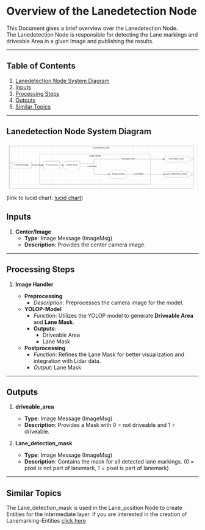 # Overview of the Lanedetection Node

This Document gives a brief overview over the Lanedetection Node.  
The Lanedetection Node is responsible for detecting the Lane markings and driveable Area in a given Image and publishing the results.

---

## Table of Contents

1. [Lanedetection Node System Diagram](#lanedetection-node-system-diagram)
2. [Inputs](#inputs)
3. [Processing Steps](#processing-steps)
4. [Outputs](#outputs)
5. [Similar Topics](#further-links)

---

## Lanedetection Node System Diagram

![Lanedetection Node System Diagram](../assets/perception/Overview_lanedetection_node.jpg)  
(link to lucid chart: [lucid chart](https://lucid.app/lucidchart/34e9aa95-5fb3-4d83-b53f-6d6a3f4748c2/edit?viewport_loc=5190%2C-3952%2C1690%2C703%2C0_0&invitationId=inv_83e27eed-e730-4607-836b-0e863cd2b511))

## Inputs

1. **Center/Image**  
   - **Type**: Image Message (ImageMsg)  
   - **Description**: Provides the center camera image.  

---

## **Processing Steps**

 1. **Image Handler**

    - **Preprocessing**  
        - *Description*: Preprocesses the camera image for the model.  
    - **YOLOP-Model**  
        - *Function*: Utilizes the YOLOP model to generate **Driveable Area** and **Lane Mask**.  
        - **Outputs**:  
            - Driveable Area  
            - Lane Mask
    - **Postprocessing**
        - *Function*: Refines the Lane Mask for better visualization and integration with Lidar data.
        - *Output*: Lane Mask

---

## Outputs

1. **driveable_area**  
   - **Type**: Image Message (ImageMsg)  
   - **Description**: Provides a Mask with 0 = not driveable and 1 = driveable.  

2. **Lane_detection_mask**  
   - **Type**: Image Message (ImageMsg)
   - **Description**: Contains the mask for all detected lane markings. (0 = pixel is not part of lanemark, 1 = pixel is part of lanemark)

---

## Similar Topics

The Lane_detection_mask is used in the Lane_position Node to create Entities for the intermediate layer. If you are interested in the creation of Lanemarking-Entities [click here](lane_position.md)
